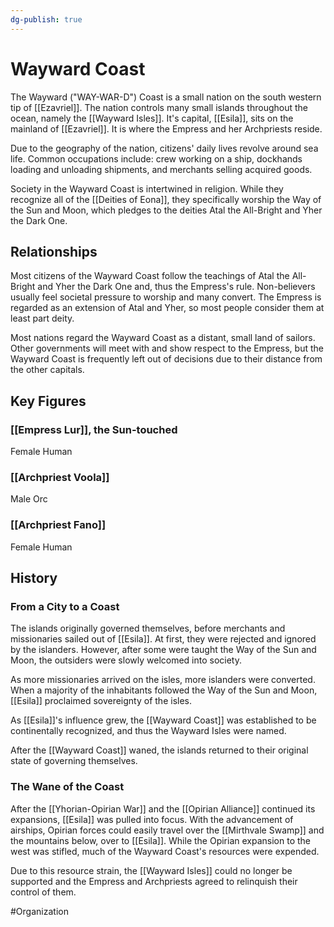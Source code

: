 ```yaml
---
dg-publish: true
---
```


# Wayward Coast
The Wayward ("WAY-WAR-D") Coast is a small nation on the south western tip of [[Ezavriel]]. The nation controls many small islands throughout the ocean, namely the [[Wayward Isles]]. It's capital, [[Esila]], sits on the mainland of [[Ezavriel]]. It is where the Empress and her Archpriests reside. 

Due to the geography of the nation, citizens' daily lives revolve around sea life. Common occupations include: crew working on a ship, dockhands loading and unloading shipments, and merchants selling acquired goods. 

Society in the Wayward Coast is intertwined in religion. While they recognize all of the [[Deities of Eona]], they specifically worship the Way of the Sun and Moon, which pledges to the deities Atal the All-Bright and Yher the Dark One. 

## Relationships
Most citizens of the Wayward Coast follow the teachings of Atal the All-Bright and Yher the Dark One and, thus the Empress's rule. Non-believers usually feel societal pressure to worship and many convert. The Empress is regarded as an extension of Atal and Yher, so most people consider them at least part deity.

Most nations regard the Wayward Coast as a distant, small land of sailors. Other governments will meet with and show respect to the Empress, but the Wayward Coast is frequently left out of decisions due to their distance from the other capitals.  

## Key Figures
### [[Empress Lur]], the Sun-touched
Female Human

### [[Archpriest Voola]]
Male Orc

### [[Archpriest Fano]]
Female Human

## History
### From a City to a Coast
The islands originally governed themselves, before merchants and missionaries sailed out of [[Esila]]. At first, they were rejected and ignored by the islanders. However, after some were taught the Way of the Sun and Moon, the outsiders were slowly welcomed into society. 

As more missionaries arrived on the isles, more islanders were converted. When a majority of the inhabitants followed the Way of the Sun and Moon, [[Esila]] proclaimed sovereignty of the isles. 

As [[Esila]]'s influence grew, the [[Wayward Coast]] was established to be continentally recognized, and thus the Wayward Isles were named. 

After the [[Wayward Coast]] waned, the islands returned to their original state of governing themselves. 

### The Wane of the Coast
After the [[Yhorian-Opirian War]] and the [[Opirian Alliance]] continued its expansions, [[Esila]] was pulled into focus. With the advancement of airships, Opirian forces could easily travel over the [[Mirthvale Swamp]] and the mountains below, over to [[Esila]]. While the Opirian expansion to the west was stifled, much of the Wayward Coast's resources were expended. 

Due to this resource strain, the [[Wayward Isles]] could no longer be supported and the Empress and Archpriests agreed to relinquish their control of them.


#Organization